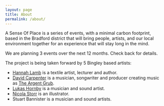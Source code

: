 ```yaml
---
layout: page
title: About
permalink: /about/
---
```


A Sense Of Place is a series of events, with a minimal carbon footprint, based in the Bradford district that will bring people, artists, and our local environment together for an experience that will stay long in the mind.

We are planning 3 events over the next 12 months. Check back for details.

The project is being taken forward by 5 Bingley based artists: 

* [Hannah Lamb](https://www.hannahlamb.co.uk/) is a textile artist, lecturer and author.  
* [David Carpenter](https://theargentgrub.co.uk/) is a musician, songwriter and producer creating music as [The Argent Grub](https://theargentgrub.co.uk/).  
* [Lukas Hornby](https://grst1.bandcamp.com/music) is a musician and sound artist.  
* [Nicola Storr](https://www.instagram.com/nicolourok/) is an illustrator.  
* Stuart Bannister is a musician and sound artists.  
